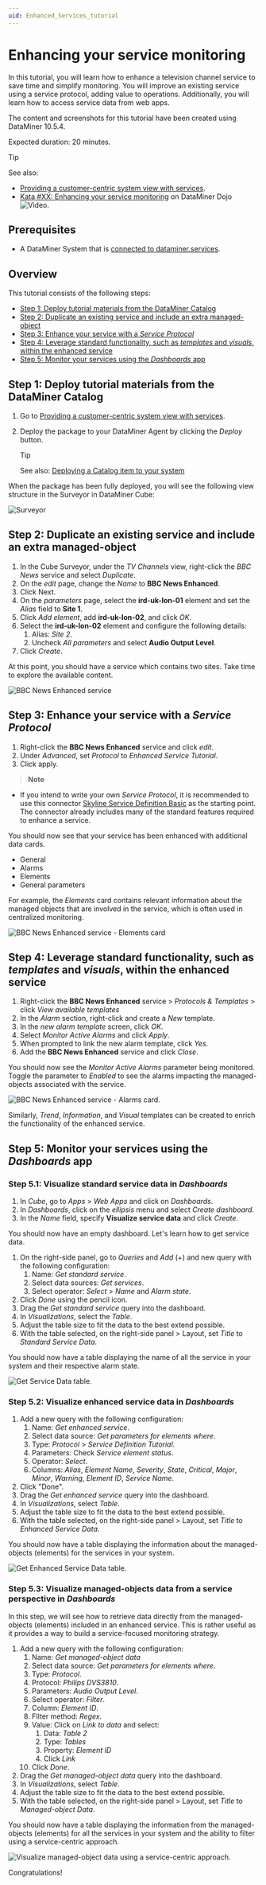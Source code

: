 ```yaml
---
uid: Enhanced_Services_tutorial
---
```


# Enhancing your service monitoring

In this tutorial, you will learn how to enhance a television channel service to save time and simplify monitoring. You will improve an existing service using a service protocol, adding value to operations. Additionally, you will learn how to access service data from web apps.

The content and screenshots for this tutorial have been created using DataMiner 10.5.4.

Expected duration: 20 minutes.

> [!TIP]
> See also:
>
> - [Providing a customer-centric system view with services](xref:Service_tutorial).
> - [Kata #XX: Enhancing your service monitoring](https://community.dataminer.services/courses/kata-xx/) on DataMiner Dojo ![Video](~/user-guide/images/video_Duo.png).

## Prerequisites

- A DataMiner System that is [connected to dataminer.services](xref:Connecting_your_DataMiner_System_to_the_cloud).

## Overview

This tutorial consists of the following steps:

- [Step 1: Deploy tutorial materials from the DataMiner Catalog](#step-1-deploy-tutorial-materials-from-the-dataminer-catalog)
- [Step 2: Duplicate an existing service and include an extra managed-object](#step-2-duplicate-an-existing-service-and-include-an-extra-managed-object)
- [Step 3: Enhance your service with a *Service Protocol*](#step-3-enhance-your-service-with-a-service-protocol)
- [Step 4: Leverage standard functionality, such as *templates* and *visuals*, within the enhanced service](#step-4-leverage-standard-functionality-such-as-templates-and-visuals-within-the-enhanced-service)
- [Step 5: Monitor your services using the *Dashboards* app](#step-5-monitor-your-services-using-the-dashboards-app)

## Step 1: Deploy tutorial materials from the DataMiner Catalog

1. Go to [Providing a customer-centric system view with services](https://catalog.dataminer.services/details/62840610-072c-4316-9e04-703f7688e857).

1. Deploy the package to your DataMiner Agent by clicking the *Deploy* button.

   > [!TIP]
   > See also: [Deploying a Catalog item to your system](xref:Deploying_a_catalog_item)

When the package has been fully deployed, you will see the following view structure in the Surveyor in DataMiner Cube:

![Surveyor](~/user-guide/images/tutorial_services_step1_surveyor.png)

## Step 2: Duplicate an existing service and include an extra managed-object

1. In the Cube Surveyor, under the *TV Channels* view, right-click the *BBC News* service and select *Duplicate*.
1. On the *edit* page, change the *Name* to **BBC News Enhanced**.
1. Click Next.
1. On the *parameters* page, select the **ird-uk-lon-01** element and set the *Alias* field to **Site 1**.
1. Click *Add element*, add **ird-uk-lon-02**, and click *OK*.
1. Select the **ird-uk-lon-02** element and configure the following details:
    1. Alias: *Site 2*.
    1. Uncheck *All parameters* and select **Audio Output Level**.
1. Click *Create*.

At this point, you should have a service which contains two sites. Take time to explore the available content.

![BBC News Enhanced service](~/user-guide/images/tutorial_enhanced_services_img01.png)

## Step 3: Enhance your service with a *Service Protocol*

1. Right-click the **BBC News Enhanced** service and click *edit*.
1. Under *Advanced*, set *Protocol* to *Enhanced Service Tutorial*.
1. Click apply.

> **Note**

- If you intend to write your own *Service Protocol*, it is recommended to use this connector [Skyline Service Definition Basic](https://catalog.dataminer.services/details/809251d6-724d-499a-9c3c-d41ae1b5492b) as the starting point. The connector already includes many of the standard features required to enhance a service.

You should now see that your service has been enhanced with additional data cards.

- General
- Alarms
- Elements
- General parameters

For example, the *Elements* card contains relevant information about the managed objects that are involved in the service, which is often used in centralized monitoring.

![BBC News Enhanced service - Elements card](~/user-guide/images/tutorial_enhanced_services_img02.png)

## Step 4: Leverage standard functionality, such as *templates* and *visuals*, within the enhanced service

1. Right-click the **BBC News Enhanced** service > *Protocols & Templates* > click *View available templates*
1. In the *Alarm* section, right-click and create a *New* template.
1. In the *new alarm template* screen, click *OK*.
1. Select *Monitor Active Alarms* and click *Apply*.
1. When prompted to link the new alarm template, click *Yes*.
1. Add the **BBC News Enhanced** service and click *Close*.

You should now see the *Monitor Active Alarms* parameter being monitored. Toggle the parameter to *Enabled* to see the alarms impacting the managed-objects associated with the service.

![BBC News Enhanced service - Alarms card](~/user-guide/images/tutorial_enhanced_services_img03.png).

Similarly, *Trend*, *Information*, and *Visual* templates can be created to enrich the functionality of the enhanced service.

## Step 5: Monitor your services using the *Dashboards* app

### Step 5.1: Visualize standard service data in *Dashboards*

1. In *Cube*, go to *Apps* > *Web Apps* and click on *Dashboards*.
1. In *Dashboards*, click on the *ellipsis* menu and select *Create dashboard*.
1. In the *Name* field, specify **Visualize service data** and click *Create*.

You should now have an empty dashboard. Let's learn how to get service data.

1. On the right-side panel, go to *Queries* and *Add* (+) and new query with the following configuration:
    1. Name: *Get standard service*.
    1. Select data sources: *Get services*.
    1. Select operator: *Select* > *Name* and *Alarm state*.
1. Click *Done* using the pencil icon.
1. Drag the *Get standard service* query into the dashboard.
1. In *Visualizations*, select the *Table*.
1. Adjust the table size to fit the data to the best extend possible.
1. With the table selected, on the right-side panel > Layout, set *Title* to *Standard Service Data*.

You should now have a table displaying the name of all the service in your system and their respective alarm state.

![Get Service Data table](~/user-guide/images/tutorial_enhanced_services_img04.png).

### Step 5.2: Visualize enhanced service data in *Dashboards*

1. Add a new query with the following configuration:
    1. Name: *Get enhanced service*.
    1. Select data source: *Get parameters for elements where*.
    1. Type: *Protocol* > *Service Definition Tutorial*.
    1. Parameters: Check *Service element status*.
    1. Operator: *Select*.
    1. Columns: *Alias*, *Element Name*, *Severity*, *State*, *Critical*, *Major*, *Minor*, *Warning*, *Element ID*, *Service Name*.
1. Click "Done".
1. Drag the *Get enhanced service* query into the dashboard.
1. In *Visualizations*, select *Table*.
1. Adjust the table size to fit the data to the best extend possible.
1. With the table selected, on the right-side panel > Layout, set *Title* to *Enhanced Service Data*.

You should now have a table displaying the information about the managed-objects (elements) for the services in your system.

![Get Enhanced Service Data table](~/user-guide/images/tutorial_enhanced_services_img05.png).

### Step 5.3: Visualize managed-objects data from a service perspective in *Dashboards*

In this step, we will see how to retrieve data directly from the managed-objects (elements) included in an enhanced service. This is rather useful as it provides a way to build a service-focused monitoring strategy.

1. Add a new query with the following configuration:
    1. Name: *Get managed-object data*
    1. Select data source: *Get parameters for elements where*.
    1. Type: *Protocol*.
    1. Protocol: *Philips DVS3810*.
    1. Parameters: *Audio Output Level*.
    1. Select operator: *Filter*.
    1. Column: *Element ID*.
    1. FIlter method: *Regex*.
    1. Value: Click on *Link to data* and select:
        1. Data: *Table 2*
        1. Type: *Tables*
        1. Property: *Element ID*
        1. Click *Link*
    1. Click *Done*.
1. Drag the *Get managed-object data* query into the dashboard.
1. In *Visualizations*, select *Table*.
1. Adjust the table size to fit the data to the best extend possible.
1. With the table selected, on the right-side panel > Layout, set *Title* to *Managed-object Data*.

You should now have a table displaying the information from the managed-objects (elements) for all the services in your system and the ability to filter using a service-centric approach.

![Visualize managed-object data using a service-centric approach](~/user-guide/images/tutorial_enhanced_services_img06.png).

Congratulations!
